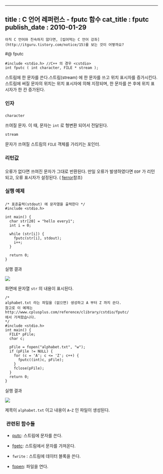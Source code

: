 ----------------
title : C 언어 레퍼런스 -  fputc 함수
cat_title :   fputc
publish_date : 2010-01-29
--------------


```warning
아직 C 언어와 친숙하지 않다면, [씹어먹는 C 언어 강좌](http://itguru.tistory.com/notice/15)를 보는 것이 어떻까요?

```

#@ fputc

```info-format
#include <stdio.h> //C++ 의 경우 <cstdio>
int fputc ( int character, FILE * stream );
```



스트림에 한 문자를 쓴다.스트림(stream) 에 한 문자를 쓰고 위치 표시자를 증가시킨다.
스트림에 써질 문자의 위치는 위치 표시자에 의해 지정되며, 한 문자를 쓴 후에 위치 표시자가 한 칸 증가된다.



### 인자
### 

`character`

쓰여질 문자. 이 때, 문자는 `int` 로 형변환 되어서 전달된다.

`stream`

문자가 쓰여질 스트림의 `FILE` 객체를 가리키는 포인터.



### 리턴값
### 

오류가 없다면 쓰여진 문자가 그대로 반환된다.
만일 오류가 발생하였다면 `EOF` 가 리턴되고, 오류 표시자가 설정된다. ( [ferror](http://itguru.tistory.com/52)참조)



### 실행 예제
### 

```cpp-formatted
/* 표준출력(stdout) 에 문자열을 출력한다 */
#include <stdio.h>

int main() {
  char str[20] = "hello every1";
  int i = 0;

  while (str[i]) {
    fputc(str[i], stdout);
    i++;
  }

  return 0;
}
```



실행 결과


![](http://img1.daumcdn.net/thumb/R1920x0/?fname=http%3A%2F%2Fcfile8.uf.tistory.com%2Fimage%2F1738630D4B61C80E01732A)

화면에 문자열 `str` 의 내용이 표시된다.

```cpp-formatted
/*
alphabet.txt 라는 파일을 (없으면) 생성하고 A 부터 Z 까지 쓴다.
참고로 이 예제는 http://www.cplusplus.com/reference/clibrary/cstdio/fputc/
에서 가져왔습니다.
*/
#include <stdio.h>
int main() {
  FILE* pFile;
  char c;

  pFile = fopen("alphabet.txt", "w");
  if (pFile != NULL) {
    for (c = 'A'; c <= 'Z'; c++) {
      fputc((int)c, pFile);
    }
    fclose(pFile);
  }
  return 0;
}
```

실행 결과


![](http://img1.daumcdn.net/thumb/R1920x0/?fname=http%3A%2F%2Fcfile30.uf.tistory.com%2Fimage%2F1869230C4B61C795010616)

제목이 `alphabet.txt` 이고 내용이 `A~Z` 인 파일이 생성된다.



###  관련된 함수들




*  [putc](http://itguru.tistory.com/46): 스트림에 문자를 쓴다.

*  [fgetc](http://itguru.tistory.com/37): 스트림에서 문자를 가져온다.

* `fwrite` : 스트림에 데이터 블록을 쓴다.

*  [fopen](http://itguru.tistory.com/58): 파일을 연다.